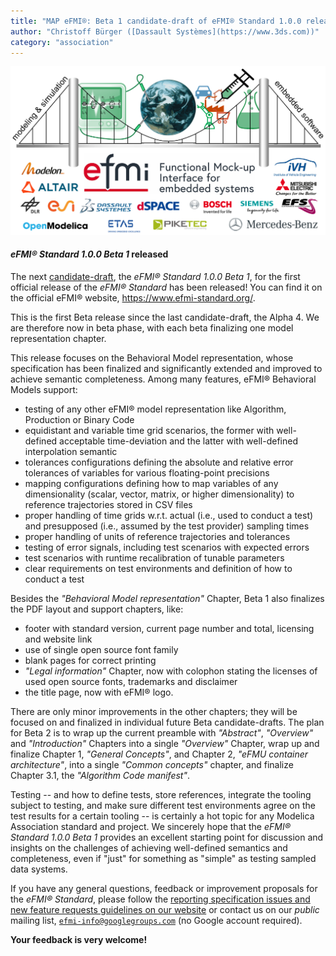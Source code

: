 ```yaml
---
title: "MAP eFMI®: Beta 1 candidate-draft of eFMI® Standard 1.0.0 released"
author: "Christoff Bürger ([Dassault Systèmes](https://www.3ds.com))"
category: "association"
---
```


![MAP eFMI®](MAP-eFMI.png "MAP eFMI®")

#### _eFMI® Standard 1.0.0 Beta 1_ released

The next [candidate-draft](https://www.efmi-standard.org/standard/#release-cycle-and-versioning), the _eFMI® Standard 1.0.0 Beta 1_, for the first official release of the _eFMI® Standard_ has been released! You can find it on the official eFMI® website, https://www.efmi-standard.org/.

This is the first Beta release since the last candidate-draft, the Alpha 4. We are therefore now in beta phase, with each beta finalizing one model representation chapter.

This release focuses on the Behavioral Model representation, whose specification has been finalized and significantly extended and improved to achieve semantic completeness. Among many features, eFMI® Behavioral Models support:

 - testing of any other eFMI® model representation like Algorithm, Production or Binary Code
 - equidistant and variable time grid scenarios, the former with well-defined acceptable time-deviation and the latter with well-defined interpolation semantic
 - tolerances configurations defining the absolute and relative error tolerances of variables for various floating-point precisions
 - mapping configurations defining how to map variables of any dimensionality (scalar, vector, matrix, or higher dimensionality) to reference trajectories stored in CSV files
 - proper handling of time grids w.r.t. actual (i.e., used to conduct a test) and presupposed (i.e., assumed by the test provider) sampling times
 - proper handling of units of reference trajectories and tolerances
 - testing of error signals, including test scenarios with expected errors
 - test scenarios with runtime recalibration of tunable parameters
 - clear requirements on test environments and definition of how to conduct a test

Besides the _"Behavioral Model representation"_ Chapter, Beta 1 also finalizes the PDF layout and support chapters, like:

 - footer with standard version, current page number and total, licensing and website link
 - use of single open source font family
 - blank pages for correct printing
 - _"Legal information"_ Chapter, now with colophon stating the licenses of used open source fonts, trademarks and disclaimer
 - the title page, now with eFMI® logo.

There are only minor improvements in the other chapters; they will be focused on and finalized in individual future Beta candidate-drafts. The plan for Beta 2 is to wrap up the current preamble with _"Abstract"_, _"Overview"_ and _"Introduction"_ Chapters into a single _"Overview"_ Chapter, wrap up and finalize Chapter 1, _"General Concepts"_, and Chapter 2, _"eFMU container architecture"_, into a single _"Common concepts"_ chapter, and finalize Chapter 3.1, the _"Algorithm Code manifest"_.

Testing -- and how to define tests, store references, integrate the tooling subject to testing, and make sure different test environments agree on the test results for a certain tooling -- is certainly a hot topic for any Modelica Association standard and project. We sincerely hope that the _eFMI® Standard 1.0.0 Beta 1_ provides an excellent starting point for discussion and insights on the challenges of achieving well-defined semantics and completeness, even if "just" for something as "simple" as testing sampled data systems.

If you have any general questions, feedback or improvement proposals for the _eFMI® Standard_, please follow the [reporting specification issues and new feature requests guidelines on our website](https://www.efmi-standard.org/standard/#reporting-specification-issues-and-new-feature-requests) or contact us on our _public_ mailing list, [`efmi-info@googlegroups.com`](https://groups.google.com/g/efmi-info) (no Google account required).

**Your feedback is very welcome!**

